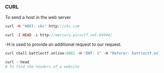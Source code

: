 ### CURL

To send a host in the web server

```php
curl -H "HOST: ckc" http://ckc.com
```

```php
curl -I HEAD -i http://mercury.picoctf.net:64944/
```

-H is used to provide an additional request to our request.

```php
curl chall.battlectf.online:8081 -H "DNT: 1" -H "Referer: battlectf.online" -H "Client-IP: 127.0.0.1" -H "X-Forwarded-For: 127.0.0.1" -H "User-Agent: africa"
```

```py
curl --head
# To find the headers of a website
```
